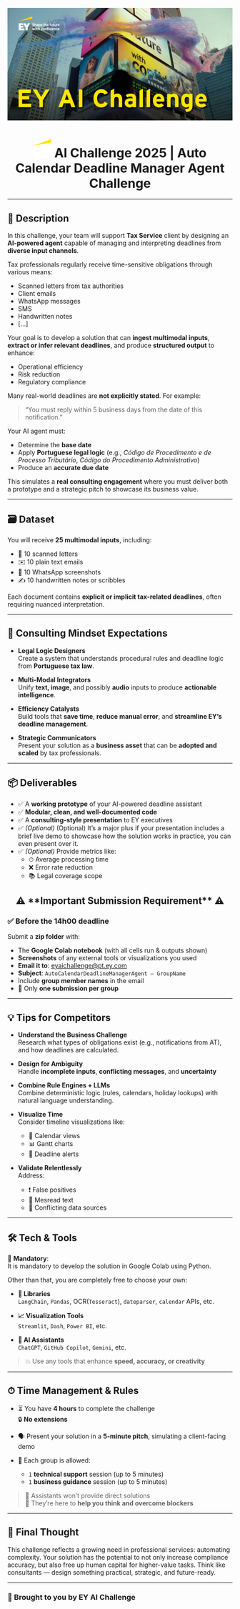 ![alt text](https://github.com/EYAIChallenge/Overview/blob/main/Banner-EY-1280x640.jpg "EY AI Challenge")

<h1 align="center"> <img src="https://github.com/EYAIChallenge/Overview/blob/main/EY_Logo_Beam_RGB_White_Yellow.png" width="40" alt="Logo"/> AI Challenge 2025 | Auto Calendar Deadline Manager Agent Challenge </h1>

---

## 🧠 Description

In this challenge, your team will support **Tax Service** client by designing an **AI-powered agent** capable of managing and interpreting deadlines from **diverse input channels**.  

Tax professionals regularly receive time-sensitive obligations through various means:
- Scanned letters from tax authorities  
- Client emails  
- WhatsApp messages  
- SMS  
- Handwritten notes
- [...]

Your goal is to develop a solution that can **ingest multimodal inputs**, **extract or infer relevant deadlines**, and produce **structured output** to enhance:
- Operational efficiency  
- Risk reduction  
- Regulatory compliance  

Many real-world deadlines are **not explicitly stated**. For example:  
> “You must reply within 5 business days from the date of this notification.”

Your AI agent must:
- Determine the **base date**
- Apply **Portuguese legal logic** (e.g., *Código de Procedimento e de Processo Tributário*, *Código do Procedimento Administrativo*)  
- Produce an **accurate due date**

This simulates a **real consulting engagement** where you must deliver both a prototype and a strategic pitch to showcase its business value.

---

## 🗃️ Dataset

You will receive **25 multimodal inputs**, including:
- 📄 10 scanned letters  
- ✉️ 10 plain text emails  
- 📱 10 WhatsApp screenshots  
- ✍️ 10 handwritten notes or scribbles  

Each document contains **explicit or implicit tax-related deadlines**, often requiring nuanced interpretation.

---

## 🧭 Consulting Mindset Expectations

- **Legal Logic Designers**  
  Create a system that understands procedural rules and deadline logic from **Portuguese tax law**.

- **Multi-Modal Integrators**  
  Unify **text, image**, and possibly **audio** inputs to produce **actionable intelligence**.

- **Efficiency Catalysts**  
  Build tools that **save time**, **reduce manual error**, and **streamline EY’s deadline management**.

- **Strategic Communicators**  
  Present your solution as a **business asset** that can be **adopted and scaled** by tax professionals.

---

## 📦 Deliverables

- ✅ A **working prototype** of your AI-powered deadline assistant  
- ✅ **Modular, clean, and well-documented code**  
- ✅ A **consulting-style presentation** to EY executives  
- ✅ *(Optional)* (Optional) It’s a major plus if your presentation includes a brief live demo to showcase how the solution works in practice, you can even present over it.  
- ✅ *(Optional)* Provide metrics like:
  - ⏱ Average processing time  
  - ❌ Error rate reduction  
  - 📚 Legal coverage scope  

<h2 align="center"> ⚠️ **Important Submission Requirement** ⚠️ </h2>
<h3> ✅ Before the 14h00 deadline</h3>

Submit a **zip folder** with:
- The **Google Colab notebook** (with all cells run & outputs shown)
- **Screenshots** of any external tools or visualizations you used
- **Email it to**: [eyaichallenge@pt.ey.com](mailto:eyaichallenge@pt.ey.com)  
- **Subject**: `AutoCalendarDeadlineManagerAgent – GroupName`  
- Include **group member names** in the email  
- 📁 Only **one submission per group**

---

## 💡 Tips for Competitors

- **Understand the Business Challenge**  
  Research what types of obligations exist (e.g., notifications from AT), and how deadlines are calculated.

- **Design for Ambiguity**  
  Handle **incomplete inputs**, **conflicting messages**, and **uncertainty**

- **Combine Rule Engines + LLMs**  
  Combine deterministic logic (rules, calendars, holiday lookups) with natural language understanding.

- **Visualize Time**  
  Consider timeline visualizations like:
  - 📅 Calendar views  
  - 📊 Gantt charts  
  - 🚨 Deadline alerts  

- **Validate Relentlessly**  
  Address:
  - ❗ False positives  
  - 🤖 Mesread text  
  - 🔄 Conflicting data sources  

---

## 🛠 Tech & Tools

🚨 **Mandatory**:  
It is mandatory to develop the solution in Google Colab using Python.

Other than that, you are completely free to choose your own:

- **🔧 Libraries**  
  `LangChain`, `Pandas`, OCR(`Tesseract`), `dateparser`, `calendar` APIs, etc.

- **📈 Visualization Tools**  
  `Streamlit`, `Dash`, `Power BI`, etc.

- **🤖 AI Assistants**  
  `ChatGPT`, `GitHub Copilot`, `Gemini`, etc.

> 💥 Use any tools that enhance **speed, accuracy, or creativity**

---

## ⏱ Time Management & Rules

- ⏳ You have **4 hours** to complete the challenge  
  🔒 **No extensions**

- 🗣 Present your solution in a **5-minute pitch**, simulating a client-facing demo

- 👥 Each group is allowed:
  - `1` **technical support** session (up to 5 minutes)  
  - `1` **business guidance** session (up to 5 minutes)

> 🚫 Assistants won’t provide direct solutions  
> 🧠 They’re here to **help you think and overcome blockers**

---

## 💬 Final Thought

This challenge reflects a growing need in professional services: automating complexity. Your solution has the potential to not only increase compliance accuracy, but also free up human capital for higher-value tasks. Think like consultants — design something practical, strategic, and future-ready.

---

### 🏁 Brought to you by **EY AI Challenge**

